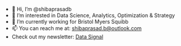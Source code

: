 - 👋 Hi, I’m @shibaprasadb
- 👀 I’m interested in Data Science, Analytics, Optimization & Strategy
- 🌱 I’m currently working for Bristol Myers Squibb
- 📫 You can reach me at: shibaprasad.b@outlook.com
- Check out my newsletter: [Data Signal](https://datasignal.substack.com)




<!---
shibaprasadb/shibaprasadb is a ✨ special ✨ repository because its `README.md` (this file) appears on your GitHub profile.
You can click the Preview link to take a look at your changes.
--->
